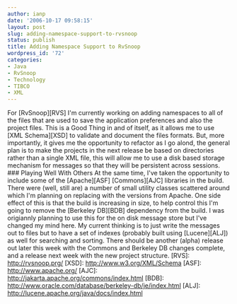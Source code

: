 ```yaml
---
author: ianp
date: '2006-10-17 09:58:15'
layout: post
slug: adding-namespace-support-to-rvsnoop
status: publish
title: Adding Namespace Support to RvSnoop
wordpress_id: '72'
categories:
- Java
- RvSnoop
- Technology
- TIBCO
- XML
---
```


For [RvSnoop][RVS] I'm currently working on adding namespaces to all of
the files that are used to save the application preferences and also the
project files. This is a Good Thing in and of itself, as it allows me to
use [XML Schema][XSD] to validate and document the files formats. But,
more importantly, it gives me the opportunity to refactor as I go alond,
the general plan is to make the projects in the next release be based on
directories rather than a single XML file, this will allow me to use a
disk based storage mechanism for messages so that they will be
persistent across sessions. \#\#\# Playing Well With Others At the same
time, I've taken the opportunity to include some of the [Apache][ASF]
[Commons][AJC] libraries in the build. There were (well, still are) a
number of small utility classes scattered around which I'm planning on
replacing with the versions from Apache. One side effect of this is that
the build is increasing in size, to help control this I'm going to
remove the [Berkeley DB][BDB] dependency from the build. I was
origiannly planning to use this for the on disk message store but I've
changed my mind here. My current thinking is to just write the messages
out to files but to have a set of indexes (probably built using
[Lucene][ALJ]) as well for searching and sorting. There should be
another (alpha) release out later this week with the Commons and
Berkeley DB changes complete, and a release next week with the new
project structure. [RVS]: http://rvsnoop.prg/ [XSD]:
http://www.w3.org/XML/Schema [ASF]: http://www.apache.org/ [AJC]:
http://jakarta.apache.org/commons/index.html [BDB]:
http://www.oracle.com/database/berkeley-db/je/index.html [ALJ]:
http://lucene.apache.org/java/docs/index.html
